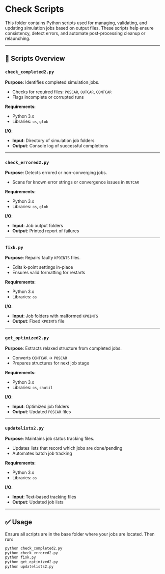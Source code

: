 # Check Scripts

This folder contains Python scripts used for managing, validating, and updating simulation jobs based on output files. These scripts help ensure consistency, detect errors, and automate post-processing cleanup or relaunching.

---

## 📄 Scripts Overview

### `check_completed2.py`
**Purpose**: Identifies completed simulation jobs.

- Checks for required files: `POSCAR`, `OUTCAR`, `CONTCAR`
- Flags incomplete or corrupted runs

**Requirements**:
- Python 3.x
- Libraries: `os`, `glob`

**I/O**:
- **Input**: Directory of simulation job folders
- **Output**: Console log of successful completions

---

### `check_errored2.py`
**Purpose**: Detects errored or non-converging jobs.

- Scans for known error strings or convergence issues in `OUTCAR`

**Requirements**:
- Python 3.x
- Libraries: `os`, `glob`

**I/O**:
- **Input**: Job output folders
- **Output**: Printed report of failures

---

### `fixk.py`
**Purpose**: Repairs faulty `KPOINTS` files.

- Edits k-point settings in-place
- Ensures valid formatting for restarts

**Requirements**:
- Python 3.x
- Libraries: `os`

**I/O**:
- **Input**: Job folders with malformed `KPOINTS`
- **Output**: Fixed `KPOINTS` file

---

### `get_optimized2.py`
**Purpose**: Extracts relaxed structure from completed jobs.

- Converts `CONTCAR` → `POSCAR`
- Prepares structures for next job stage

**Requirements**:
- Python 3.x
- Libraries: `os`, `shutil`

**I/O**:
- **Input**: Optimized job folders
- **Output**: Updated `POSCAR` files

---

### `updatelists2.py`
**Purpose**: Maintains job status tracking files.

- Updates lists that record which jobs are done/pending
- Automates batch job tracking

**Requirements**:
- Python 3.x
- Libraries: `os`

**I/O**:
- **Input**: Text-based tracking files
- **Output**: Updated job lists

---

## ✅ Usage

Ensure all scripts are in the base folder where your jobs are located. Then run:

```bash
python check_completed2.py
python check_errored2.py
python fixk.py
python get_optimized2.py
python updatelists2.py
